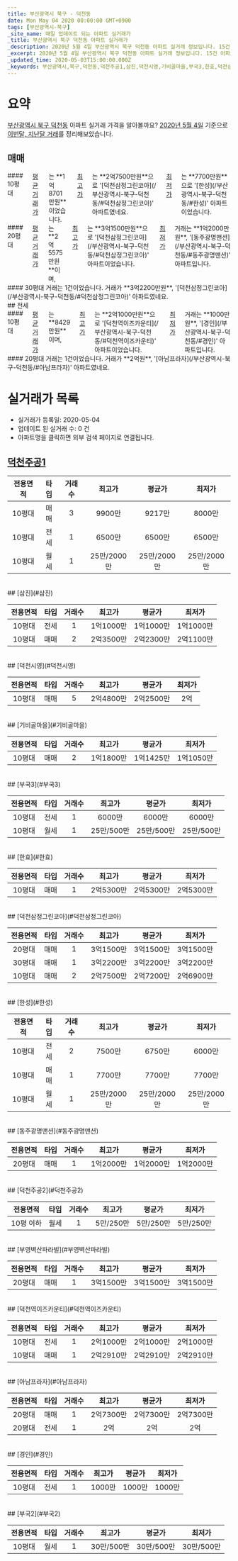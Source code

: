 ```yaml
---
title: 부산광역시 북구 - 덕천동
date: Mon May 04 2020 00:00:00 GMT+0900
tags: [부산광역시-북구]
_site_name: 매일 업데이트 되는 아파트 실거래가
_title: 부산광역시 북구 덕천동 아파트 실거래가
_description: 2020년 5월 4일 부산광역시 북구 덕천동 아파트 실거래 정보입니다. 15건 아파트 정보가 있습니다.
_excerpt: 2020년 5월 4일 부산광역시 북구 덕천동 아파트 실거래 정보입니다. 15건 아파트 정보가 있습니다.
_updated_time: 2020-05-03T15:00:00.000Z
_keywords: 부산광역시,북구,덕천동,덕천주공1,삼진,덕천시영,기비골마을,부국3,한효,덕천삼정그린코아,한성,동주광명맨션,덕천주공2,부영벽산파라빌,덕천역이즈카운티,아남프라자,경인,부국2
---
```





# 요약
<ins>부산광역시 북구 덕천동</ins> 아파트 실거래 가격을 알아볼까요? <ins>2020년 5월 4일</ins> 기준으로 <ins>이번달, 지난달 거래</ins>를 정리해보았습니다.

## 매매
<div class="container">
<div class="six columns" markdown="1">
#### 10평대
<ins>평균 거래가</ins>는 **1억8701만원**이었습니다. <ins>최고가</ins>는 **2억7500만원**으로 '[덕천삼정그린코아](/부산광역시-북구-덕천동/#덕천삼정그린코아)' 아파트였네요. <ins>최저가</ins>는 **7700만원**으로 '[한성](/부산광역시-북구-덕천동/#한성)' 아파트이었습니다.
</div>
<div class="six columns" markdown="1">
#### 20평대
<ins>평균 거래가</ins>는 **2억5575만원**이며, <ins>최고가</ins>는 **3억1500만원**으로 '[덕천삼정그린코아](/부산광역시-북구-덕천동/#덕천삼정그린코아)' 아파트이었습니다. <ins>최저가</ins> 거래는 **1억2000만원**, '[동주광명맨션](/부산광역시-북구-덕천동/#동주광명맨션)' 아파트입니다.
</div>
</div>
<div class="container">
<div class="twelve columns" markdown="1">
#### 30평대
거래는 1건이었습니다. 거래가 **3억2200만원**, '[덕천삼정그린코아](/부산광역시-북구-덕천동/#덕천삼정그린코아)' 아파트였네요.
</div>
</div>
## 전세
<div class="container">
<div class="six columns" markdown="1">
#### 10평대
<ins>평균 거래가</ins>는 **8429만원**이며, <ins>최고가</ins>는 **2억1000만원**으로 '[덕천역이즈카운티](/부산광역시-북구-덕천동/#덕천역이즈카운티)' 아파트이었습니다. <ins>최저가</ins> 거래는 **1000만원**, '[경인](/부산광역시-북구-덕천동/#경인)' 아파트입니다.
</div>
<div class="six columns" markdown="1">
#### 20평대
거래는 1건이었습니다. 거래가 **2억원**, '[아남프라자](/부산광역시-북구-덕천동/#아남프라자)' 아파트였네요.
</div>
</div>



# 실거래가 목록
- 실거래가 등록일: 2020-05-04
- 업데이트 된 실거래 수: 0 건
- 아파트명을 클릭하면 외부 검색 페이지로 연결됩니다.

## [덕천주공1](#덕천주공1)

|전용면적|타입|거래수|최고가|평균가|최저가|
|:---:|:---:|:---:|:---:|:---:|:---:|
|10평대|<span class="deal-type-1">매매</span>|3|9900만|9217만|8000만|
|10평대|<span class="deal-type-2">전세</span>|1|6500만|6500만|6500만|
|10평대|<span class="deal-type-3">월세</span>|1|25만/2000만|25만/2000만|25만/2000만|

<br/>
## [삼진](#삼진)

|전용면적|타입|거래수|최고가|평균가|최저가|
|:---:|:---:|:---:|:---:|:---:|:---:|
|10평대|<span class="deal-type-2">전세</span>|1|1억1000만|1억1000만|1억1000만|
|10평대|<span class="deal-type-1">매매</span>|2|2억3500만|2억2300만|2억1100만|

<br/>
## [덕천시영](#덕천시영)

|전용면적|타입|거래수|최고가|평균가|최저가|
|:---:|:---:|:---:|:---:|:---:|:---:|
|10평대|<span class="deal-type-1">매매</span>|5|2억4800만|2억2500만|2억|

<br/>
## [기비골마을](#기비골마을)

|전용면적|타입|거래수|최고가|평균가|최저가|
|:---:|:---:|:---:|:---:|:---:|:---:|
|10평대|<span class="deal-type-1">매매</span>|2|1억1800만|1억1425만|1억1050만|

<br/>
## [부국3](#부국3)

|전용면적|타입|거래수|최고가|평균가|최저가|
|:---:|:---:|:---:|:---:|:---:|:---:|
|10평대|<span class="deal-type-2">전세</span>|1|6000만|6000만|6000만|
|10평대|<span class="deal-type-3">월세</span>|1|25만/500만|25만/500만|25만/500만|

<br/>
## [한효](#한효)

|전용면적|타입|거래수|최고가|평균가|최저가|
|:---:|:---:|:---:|:---:|:---:|:---:|
|10평대|<span class="deal-type-1">매매</span>|1|2억5300만|2억5300만|2억5300만|

<br/>
## [덕천삼정그린코아](#덕천삼정그린코아)

|전용면적|타입|거래수|최고가|평균가|최저가|
|:---:|:---:|:---:|:---:|:---:|:---:|
|20평대|<span class="deal-type-1">매매</span>|1|3억1500만|3억1500만|3억1500만|
|30평대|<span class="deal-type-1">매매</span>|1|3억2200만|3억2200만|3억2200만|
|10평대|<span class="deal-type-1">매매</span>|2|2억7500만|2억7200만|2억6900만|

<br/>
## [한성](#한성)

|전용면적|타입|거래수|최고가|평균가|최저가|
|:---:|:---:|:---:|:---:|:---:|:---:|
|10평대|<span class="deal-type-2">전세</span>|2|7500만|6750만|6000만|
|10평대|<span class="deal-type-1">매매</span>|1|7700만|7700만|7700만|
|10평대|<span class="deal-type-3">월세</span>|1|25만/2000만|25만/2000만|25만/2000만|

<br/>
## [동주광명맨션](#동주광명맨션)

|전용면적|타입|거래수|최고가|평균가|최저가|
|:---:|:---:|:---:|:---:|:---:|:---:|
|20평대|<span class="deal-type-1">매매</span>|1|1억2000만|1억2000만|1억2000만|

<br/>
## [덕천주공2](#덕천주공2)

|전용면적|타입|거래수|최고가|평균가|최저가|
|:---:|:---:|:---:|:---:|:---:|:---:|
|10평 이하|<span class="deal-type-3">월세</span>|1|5만/250만|5만/250만|5만/250만|

<br/>
## [부영벽산파라빌](#부영벽산파라빌)

|전용면적|타입|거래수|최고가|평균가|최저가|
|:---:|:---:|:---:|:---:|:---:|:---:|
|20평대|<span class="deal-type-1">매매</span>|1|3억1500만|3억1500만|3억1500만|

<br/>
## [덕천역이즈카운티](#덕천역이즈카운티)

|전용면적|타입|거래수|최고가|평균가|최저가|
|:---:|:---:|:---:|:---:|:---:|:---:|
|10평대|<span class="deal-type-2">전세</span>|1|2억1000만|2억1000만|2억1000만|
|10평대|<span class="deal-type-1">매매</span>|1|2억2910만|2억2910만|2억2910만|

<br/>
## [아남프라자](#아남프라자)

|전용면적|타입|거래수|최고가|평균가|최저가|
|:---:|:---:|:---:|:---:|:---:|:---:|
|20평대|<span class="deal-type-1">매매</span>|1|2억7300만|2억7300만|2억7300만|
|20평대|<span class="deal-type-2">전세</span>|1|2억|2억|2억|

<br/>
## [경인](#경인)

|전용면적|타입|거래수|최고가|평균가|최저가|
|:---:|:---:|:---:|:---:|:---:|:---:|
|10평대|<span class="deal-type-2">전세</span>|1|1000만|1000만|1000만|

<br/>
## [부국2](#부국2)

|전용면적|타입|거래수|최고가|평균가|최저가|
|:---:|:---:|:---:|:---:|:---:|:---:|
|10평대|<span class="deal-type-3">월세</span>|1|30만/500만|30만/500만|30만/500만|

<br/>



